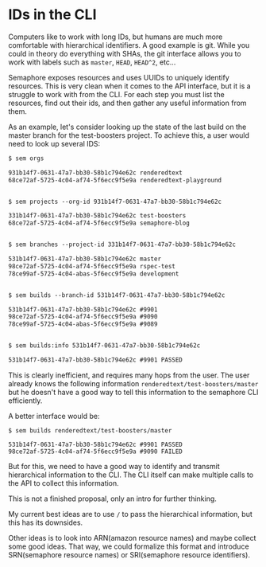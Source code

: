 # IDs in the CLI

Computers like to work with long IDs, but humans are much more comfortable with
hierarchical identifiers. A good example is git. While you could in theory do
everything with SHAs, the git interface allows you to work with labels such as
`master`, `HEAD`, `HEAD^2`, etc...

Semaphore exposes resources and uses UUIDs to uniquely identify resources. This
is very clean when it comes to the API interface, but it is a struggle to work
with from the CLI. For each step you must list the resources, find out their
ids, and then gather any useful information from them.

As an example, let's consider looking up the state of the last build on the
master branch for the test-boosters project. To achieve this, a user would need
to look up several IDS:

``` txt
$ sem orgs

931b14f7-0631-47a7-bb30-58b1c794e62c renderedtext
68ce72af-5725-4c04-af74-5f6ecc9f5e9a renderedtext-playground


$ sem projects --org-id 931b14f7-0631-47a7-bb30-58b1c794e62c

331b14f7-0631-47a7-bb30-58b1c794e62c test-boosters
68ce72af-5725-4c04-af74-5f6ecc9f5e9a semaphore-blog


$ sem branches --project-id 331b14f7-0631-47a7-bb30-58b1c794e62c

531b14f7-0631-47a7-bb30-58b1c794e62c master
98ce72af-5725-4c04-af74-5f6ecc9f5e9a rspec-test
78ce99af-5725-4c04-abas-5f6ecc9f5e9a development


$ sem builds --branch-id 531b14f7-0631-47a7-bb30-58b1c794e62c

531b14f7-0631-47a7-bb30-58b1c794e62c #9901
98ce72af-5725-4c04-af74-5f6ecc9f5e9a #9090
78ce99af-5725-4c04-abas-5f6ecc9f5e9a #9089


$ sem builds:info 531b14f7-0631-47a7-bb30-58b1c794e62c

531b14f7-0631-47a7-bb30-58b1c794e62c #9901 PASSED
```

This is clearly inefficient, and requires many hops from the user. The user
already knows the following information `renderedtext/test-boosters/master` but
he doesn't have a good way to tell this information to the semaphore CLI
efficiently.

A better interface would be:

```
$ sem builds renderedtext/test-boosters/master

531b14f7-0631-47a7-bb30-58b1c794e62c #9901 PASSED
98ce72af-5725-4c04-af74-5f6ecc9f5e9a #9090 FAILED
```

But for this, we need to have a good way to identify and transmit hierarchical
information to the CLI. The CLI itself can make multiple calls to the API to
collect this information.

This is not a finished proposal, only an intro for further thinking.

My current best ideas are to use `/` to pass the hierarchical information, but
this has its downsides.

Other ideas is to look into ARN(amazon resource names) and maybe collect some
good ideas. That way, we could formalize this format and introduce SRN(semaphore
resource names) or SRI(semaphore resource identifiers).
